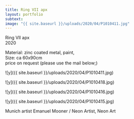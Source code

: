 ```yaml
---
title: Ring VII apx
layout: portfolio
subtext: 
image: "{{ site.baseurl }}/uploads/2020/04/P1010411.jpg"
---
```

Ring VII apx  
2020

Material: zinc coated metal, paint,  
Size: ca 60x90cm  
price on request (please use the mail below;)

![y]({{ site.baseurl }}/uploads/2020/04/P1010411.jpg)

![y]({{ site.baseurl }}/uploads/2020/04/P1010418.jpg)

![y]({{ site.baseurl }}/uploads/2020/04/P1010416.jpg)

![y]({{ site.baseurl }}/uploads/2020/04/P1010415.jpg)

Munich artist Emanuel Mooner / Neon Artist, Neon Art